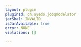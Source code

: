```yaml
---
layout: plugin
pluginId: ch.ayedo.jooqmodelator
jarSha1: INVALID
isJarAvailable: true
error: NONE
violations: []

---
```

